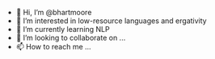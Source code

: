 - 👋 Hi, I’m @bhartmoore
- 👀 I’m interested in low-resource languages and ergativity
- 🌱 I’m currently learning NLP
- 💞️ I’m looking to collaborate on ...
- 📫 How to reach me ...

<!---
bhartmoore/bhartmoore is a ✨ special ✨ repository because its `README.md` (this file) appears on your GitHub profile.
You can click the Preview link to take a look at your changes.
--->
